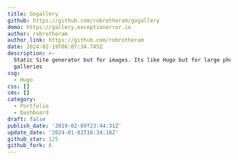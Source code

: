 ```yaml
---
title: Gogallery
github: https://github.com/robrotheram/gogallery
demo: https://gallery.exceptionerror.io
author: robrotheram
author_link: https://github.com/robrotheram
date: 2024-02-19T06:07:34.745Z
description: >-
  Static Site generator but for images. Its like Hugo but for large photo
  galleries
ssg:
  - Hugo
css: []
cms: []
category:
  - Portfolio
  - Dashboard
draft: false
publish_date: '2019-02-09T23:44:31Z'
update_date: '2024-01-02T16:34:18Z'
github_star: 125
github_fork: 6
---
```

